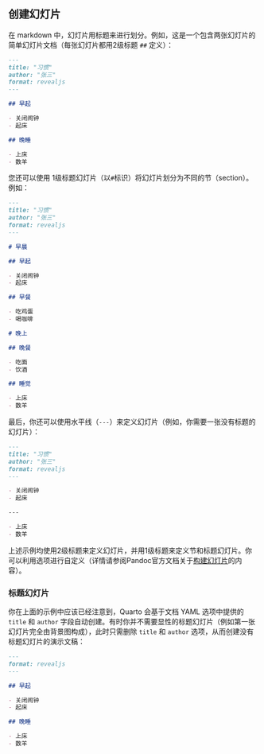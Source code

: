 ## 创建幻灯片

在 markdown 中，幻灯片用标题来进行划分。例如，这是一个包含两张幻灯片的简单幻灯片文档（每张幻灯片都用2级标题 `##` 定义）：

``` {.markdown code-preview="/readings/revealjs/examples/creating-slides-1.qmd"}
---
title: "习惯"
author: "张三"
format: revealjs
---

## 早起

- 关闭闹钟
- 起床

## 晚睡

- 上床
- 数羊

```

您还可以使用 1级标题幻灯片（以`#`标识）将幻灯片划分为不同的节（section）。例如：


``` {.markdown code-preview="/readings/revealjs/examples/creating-slides-2.qmd"}
---
title: "习惯"
author: "张三"
format: revealjs
---

# 早晨

## 早起

- 关闭闹钟
- 起床

## 早餐

- 吃鸡蛋
- 喝咖啡

# 晚上

## 晚餐

- 吃面
- 饮酒

## 睡觉

- 上床
- 数羊

```

最后，你还可以使用水平线（`---`）来定义幻灯片（例如，你需要一张没有标题的幻灯片）：

``` {.markdown code-preview="/readings/revealjs/examples/creating-slides-3.qmd"}
---
title: "习惯"
author: "张三"
format: revealjs
---

- 关闭闹钟
- 起床

---

- 上床
- 数羊

```

上述示例均使用2级标题来定义幻灯片，并用1级标题来定义节和标题幻灯片。你可以利用选项进行自定义（详情请参阅Pandoc官方文档关于[构建幻灯片](https://pandoc.org/MANUAL.html#structuring-the-slide-show)的内容）。


### 标题幻灯片

你在上面的示例中应该已经注意到，Quarto 会基于文档 YAML 选项中提供的`title` 和 `author` 字段自动创建。有时你并不需要显性的标题幻灯片（例如第一张幻灯片完全由背景图构成），此时只需删除 `title` 和 `author` 选项，从而创建没有标题幻灯片的演示文稿：

``` markdown
---
format: revealjs
---

## 早起

- 关闭闹钟
- 起床

## 晚睡

- 上床
- 数羊

```
